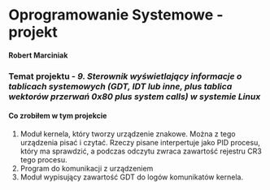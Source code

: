 # Oprogramowanie Systemowe - projekt
#### Robert Marciniak

### Temat projektu - _9. Sterownik wyświetlający informacje o tablicach systemowych (GDT, IDT lub inne, plus tablica wektorów przerwań 0x80 plus system calls) w systemie Linux_

#### Co zrobiłem w tym projekcie
1. Moduł kernela, który tworzy urządzenie znakowe. Można z tego urządzenia pisać i czytać. Rzeczy pisane interpertuje jako PID procesu, który ma sprawdzić, a podczas odczytu zwraca zawartość rejestru CR3 tego procesu.
2. Program do komunikacji z urządzeniem
3. Moduł wypisujący zawartość GDT do logów komunikatów kernela.

